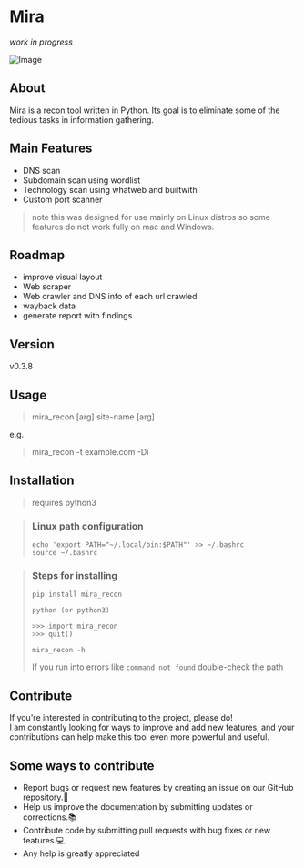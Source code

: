 # Mira
_work in progress_

![Image](https://github.com/user-attachments/assets/0829b561-a15c-4dfe-bd74-5f0b10d47c90)


## About
Mira is a recon tool written in Python. Its goal is to eliminate some of the tedious tasks in information gathering.

## Main Features
* DNS scan
* Subdomain scan using wordlist
* Technology scan using whatweb and builtwith
* Custom port scanner
> note this was designed for use mainly on Linux distros so some features do not work fully on mac and Windows.

## Roadmap
* improve visual layout
* Web scraper
* Web crawler and DNS info of each url crawled
* wayback data
* generate report with findings

## Version
v0.3.8

## Usage
> mira_recon [arg] site-name [arg]

e.g.
> mira_recon -t example.com -Di

## Installation
> requires python3

> ### Linux path configuration
> ```
> echo 'export PATH="~/.local/bin:$PATH"' >> ~/.bashrc
> source ~/.bashrc
> ```

> ### Steps for installing
> ```
> pip install mira_recon
> ```
> ```
> python (or python3)
> 
> >>> import mira_recon
> >>> quit()
> ```
> 
> ```
> mira_recon -h
> ```
> If you run into errors like `command not found` double-check the path


## Contribute
If you're interested in contributing to the project, please do! <br />
I am constantly looking for ways to improve and add new features, and your contributions can help make this tool even more powerful and useful.<br />

## Some ways to contribute
* Report bugs or request new features by creating an issue on our GitHub repository.🐛
* Help us improve the documentation by submitting updates or corrections.📚
* Contribute code by submitting pull requests with bug fixes or new features.💻
* Any help is greatly appreciated

